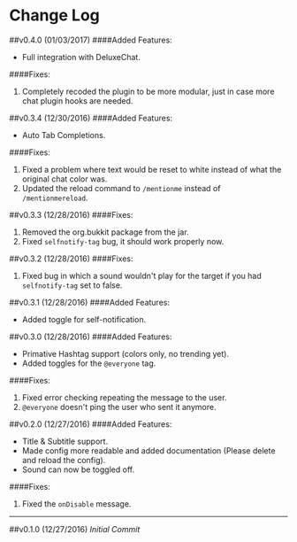 Change Log
===

##v0.4.0 (01/03/2017)
####Added Features:
* Full integration with DeluxeChat.

####Fixes:
1. Completely recoded the plugin to be more modular, just in case more chat plugin hooks are needed.

##v0.3.4 (12/30/2016)
####Added Features:
* Auto Tab Completions.

####Fixes:
1. Fixed a problem where text would be reset to white instead of what the original chat color was.
2. Updated the reload command to `/mentionme` instead of `/mentionmereload`.

##v0.3.3 (12/28/2016)
####Fixes:
1. Removed the org.bukkit package from the jar.
2. Fixed `selfnotify-tag` bug, it should work properly now.

##v0.3.2 (12/28/2016)
####Fixes:
1. Fixed bug in which a sound wouldn't play for the target if you had `selfnotify-tag` set to false.

##v0.3.1 (12/28/2016)
####Added Features:
* Added toggle for self-notification.

##v0.3.0 (12/28/2016)
####Added Features:
* Primative Hashtag support (colors only, no trending yet).
* Added toggles for the `@everyone` tag.

####Fixes:
1. Fixed error checking repeating the message to the user.
2. `@everyone` doesn't ping the user who sent it anymore.

##v0.2.0 (12/27/2016)
####Added Features:
* Title & Subtitle support.
* Made config more readable and added documentation (Please delete and reload the config).
* Sound can now be toggled off.

####Fixes:
1. Fixed the `onDisable` message.

---

##v0.1.0 (12/27/2016)
*Initial Commit*
